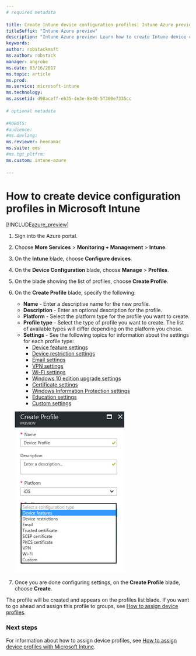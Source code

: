 ```yaml
---
# required metadata

title: Create Intune device configuration profiles| Intune Azure preview
titleSuffix: "Intune Azure preview"
description: "Intune Azure preview: Learn how to create Intune device configuration profiles."
keywords:
author: robstackmsft
ms.author: robstack
manager: angrobe
ms.date: 03/16/2017
ms.topic: article
ms.prod:
ms.service: microsoft-intune
ms.technology:
ms.assetid: d98aceff-eb35-4e3e-8e40-5f300e7335cc

# optional metadata

#ROBOTS:
#audience:
#ms.devlang:
ms.reviewer: heenamac
ms.suite: ems
#ms.tgt_pltfrm:
ms.custom: intune-azure

---
```


# How to create device configuration profiles in Microsoft Intune

[!INCLUDE[azure_preview](./includes/azure_preview.md)]


1. Sign into the Azure portal.
2. Choose **More Services** > **Monitoring + Management** > **Intune**.
3. On the **Intune** blade, choose **Configure devices**.
2. On the **Device Configuration** blade, choose **Manage** > **Profiles**.
2. On the blade showing the list of profiles, choose **Create Profile**.
3. On the **Create Profile** blade, specify the following:
	- **Name** - Enter a descriptive name for the new profile.
	- **Description** -  Enter an optional description for the profile.
	- **Platform** -  Select the platform type for the profile you want to create.
	- **Profile type** - Select the type of profile you want to create. The list of available types will differ depending on the platform you chose.
	- **Settings** - See the following topics for information about the settings for each profile type:
		-  [Device feature settings](how-to-configure-device-features.md)
		-  [Device restriction settings](how-to-configure-device-restrictions.md)
		-  [Email settings](how-to-configure-email-settings.md)
		-  [VPN settings](how-to-configure-vpn-settings.md)
		-  [Wi-Fi settings](how-to-configure-wi-fi-settings.md)
		-  [Windows 10 edition upgrade settings](how-to-configure-windows-10-edition-upgrade.md)
		-  [Certificate settings](how-to-configure-certificates.md)
		-  [Windows Information Protection settings](how-to-configure-windows-information-protection.md)
		-  [Education settings](how-to-configure-education-settings.md)
		-  [Custom settings](how-to-configure-custom-settings.md)

	![Create device profile](./media/create-device-profile.png)
4. Once you are done configuring settings, on the **Create Profile** blade, choose **Create**.

The profile will be created and appears on the profiles list blade.
If you want to go ahead and assign this profile to groups, see [How to assign device profiles](how-to-assign-device-profiles.md).


### Next steps
For information about how to assign device profiles, see [How to assign device profiles with Microsoft Intune](how-to-assign-device-profiles.md).
